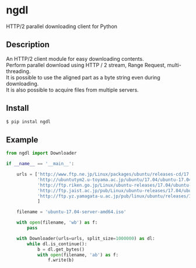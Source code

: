 # ngdl
HTTP/2 parallel downloading client for Python

## Description
An HTTP/2 client module for easy downloading contents.  
Perform parallel download using HTTP / 2 stream, Range Request, multi-threading.  
It is possible to use the aligned part as a byte string even during downloading.  
It is also possible to acquire files from multiple servers.

## Install
```bash
$ pip instal ngdl
```

## Example

```python
from ngdl import Downloader

if __name__ == '__main__':

    urls = ['http://www.ftp.ne.jp/Linux/packages/ubuntu/releases-cd/17.04/ubuntu-17.04-server-amd64.iso',  # KDDI
            'http://ubuntutym2.u-toyama.ac.jp/ubuntu/17.04/ubuntu-17.04-server-amd64.iso',  # toyama
            'http://ftp.riken.go.jp/Linux/ubuntu-releases/17.04/ubuntu-17.04-server-amd64.iso',  # riken
            'http://ftp.jaist.ac.jp/pub/Linux/ubuntu-releases/17.04/ubuntu-17.04-server-amd64.iso',  # jaist
            'http://ftp.yz.yamagata-u.ac.jp/pub/linux/ubuntu/releases/17.04/ubuntu-17.04-server-amd64.iso',  # yamagata
            ]

    filename = 'ubuntu-17.04-server-amd64.iso'

    with open(filename, 'wb') as f:
        pass

    with Downloader(urls=urls, split_size=1000000) as dl:
        while dl.is_continue():
            b = dl.get_bytes()
            with open(filename, 'ab') as f:
                f.write(b)
```


